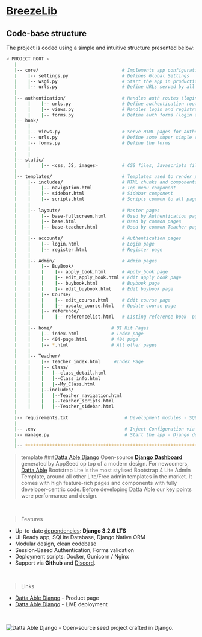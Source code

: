 #  [BreezeLib](https://github.com/Breeze822/BreezeLibrary)
 
## Code-base structure

The project is coded using a simple and intuitive structure presented below:

```bash
< PROJECT ROOT >
   |
   |-- core/                               # Implements app configuration
   |    |-- settings.py                    # Defines Global Settings
   |    |-- wsgi.py                        # Start the app in production
   |    |-- urls.py                        # Define URLs served by all apps/nodes
   |
   |-- authentication/                     # Handles auth routes (login and register)
   |    |    |-- urls.py                   # Define authentication routes  
   |    |    |-- views.py                  # Handles login and registration  
   |    |    |-- forms.py                  # Define auth forms (login and register) 
   |-- book/
   |    |
   |    |-- views.py                       # Serve HTML pages for authenticated users
   |    |-- urls.py                        # Define some super simple routes  
   |    |-- forms.py                       # Define the forms          
   |    |    
   |    |
   |-- static/
   |    |    |-- <css, JS, images>         # CSS files, Javascripts files
   |    
   |-- templates/                          # Templates used to render pages
   |    |-- includes/                      # HTML chunks and components
   |    |    |-- navigation.html           # Top menu component
   |    |    |-- sidebar.html              # Sidebar component 
   |    |    |-- scripts.html              # Scripts common to all pages
   |    |    
   |    |-- layouts/                       # Master pages
   |    |    |-- base-fullscreen.html      # Used by Authentication pages
   |    |    |-- base.html                 # Used by common pages
   |    |    |-- base-teacher.html         # Used by common Teacher pages  
   |    |    
   |    |-- accounts/                      # Authentication pages
   |    |    |-- login.html                # Login page
   |    |    |-- register.html             # Register page
   |    |
   |    |-- Admin/                         # Admin pages
   |    |    |-- BuyBook/
   |    |    |    |-- apply_book.html      # Apply_book page
   |    |    |    |-- edit_apply_book.html # Edit apply book page   
   |    |    |    |-- buybook.html         # Buybook page
   |    |    |    |-- edit_buybook.html    # Edit buybook page
   |    |    |-- Course/
   |    |    |    |-- edit_course.html     # Edit course page
   |    |    |    |-- update_course.html   # Update course page
   |    |    |-- reference/
   |    |    |    |-- referencelist.html   # Listing reference book  page
   |    |
   |    |-- home/                      # UI Kit Pages
   |    |    |-- index.html            # Index page
   |    |    |-- 404-page.html         # 404 page
   |    |    |-- *.html                # All other pages        
   |    |
   |    |-- Teacher/
   |    |    |-- Teacher_index.html     #Index Page
   |    |    |-- Class/
   |    |    |   |--class_detail.html 
   |    |    |   |--Class_info.html 
   |    |    |   |--My_Class.html 
   |    |    |--includes/
   |    |    |   |--Teacher_navigation.html
   |    |    |   |--Teacher_scripts.html
   |    |    |   |--Teacher_sidebar.html
   |
   |-- requirements.txt                     # Development modules - SQLite storage
   |
   |-- .env                                 # Inject Configuration via Environment
   |-- manage.py                            # Start the app - Django default start script
   |
   |-- ************************************************************************
```

> template 
###[Datta Able Django](https://appseed.us/admin-dashboards/django-datta-able)
Open-source **[Django Dashboard](https://appseed.us/admin-dashboards/django)** generated by AppSeed op top of a modern design. For newcomers, [Datta Able](https://appseed.us/admin-dashboards/django-datta-able) Bootstrap Lite is the most stylised Bootstrap 4 Lite Admin Template, around all other Lite/Free admin templates in the market. It comes with high feature-rich pages and components with fully developer-centric code. Before developing Datta Able our key points were performance and design.

<br />

> Features
- Up-to-date [dependencies](./requirements.txt): **Django 3.2.6 LTS**
- UI-Ready app, SQLite Database, Django Native ORM
- Modular design, clean codebase
- Session-Based Authentication, Forms validation
- Deployment scripts: Docker, Gunicorn / Nginx
- Support via **Github** and [Discord](https://discord.gg/fZC6hup).

<br />

> Links
- [Datta Able Django](https://appseed.us/admin-dashboards/django-datta-able) - Product page
- [Datta Able Django](https://django-datta-able.appseed-srv1.com/) - LIVE deployment

<br />

![Datta Able Django - Open-source seed project crafted in Django.](https://user-images.githubusercontent.com/51070104/144609240-22abff13-ef19-403a-9213-eec034c0560f.gif)

<br />
